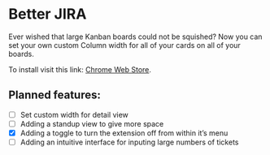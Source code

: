 # Better JIRA

Ever wished that large Kanban boards could not be squished? Now you can set your own custom Column width for all of your cards on all of your boards.

To install visit this link: [Chrome Web Store](https://chrome.google.com/webstore/detail/better-jira/adjlkmhgnjccbagimdppnminndehkmgl).

## Planned features:
- [ ] Set custom width for detail view
- [ ] Adding a standup view to give more space
- [x] Adding a toggle to turn the extension off from within it’s menu
- [ ] Adding an intuitive interface for inputing large numbers of tickets

